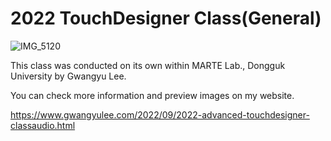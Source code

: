 # 2022 TouchDesigner Class(General)
 
![IMG_5120](https://github.com/gwangyu-lee/2022-TouchDesigner-Class-General/assets/79373845/baa62134-c5cf-4593-862a-3245f45d48eb)

This class was conducted on its own within MARTE Lab., Dongguk University by Gwangyu Lee.

You can check more information and preview images on my website.

https://www.gwangyulee.com/2022/09/2022-advanced-touchdesigner-classaudio.html

